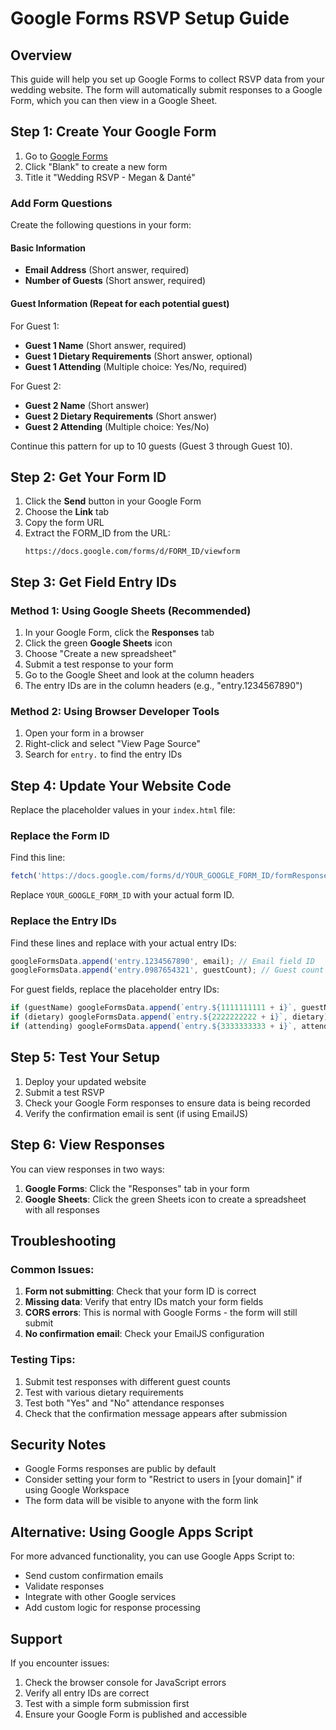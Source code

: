 # Google Forms RSVP Setup Guide

## Overview
This guide will help you set up Google Forms to collect RSVP data from your wedding website. The form will automatically submit responses to a Google Form, which you can then view in a Google Sheet.

## Step 1: Create Your Google Form

1. Go to [Google Forms](https://forms.google.com)
2. Click "Blank" to create a new form
3. Title it "Wedding RSVP - Megan & Danté"

### Add Form Questions

Create the following questions in your form:

#### Basic Information
- **Email Address** (Short answer, required)
- **Number of Guests** (Short answer, required)

#### Guest Information (Repeat for each potential guest)
For Guest 1:
- **Guest 1 Name** (Short answer, required)
- **Guest 1 Dietary Requirements** (Short answer, optional)
- **Guest 1 Attending** (Multiple choice: Yes/No, required)

For Guest 2:
- **Guest 2 Name** (Short answer)
- **Guest 2 Dietary Requirements** (Short answer)
- **Guest 2 Attending** (Multiple choice: Yes/No)

Continue this pattern for up to 10 guests (Guest 3 through Guest 10).

## Step 2: Get Your Form ID

1. Click the **Send** button in your Google Form
2. Choose the **Link** tab
3. Copy the form URL
4. Extract the FORM_ID from the URL:
   ```
   https://docs.google.com/forms/d/FORM_ID/viewform
   ```

## Step 3: Get Field Entry IDs

### Method 1: Using Google Sheets (Recommended)
1. In your Google Form, click the **Responses** tab
2. Click the green **Google Sheets** icon
3. Choose "Create a new spreadsheet"
4. Submit a test response to your form
5. Go to the Google Sheet and look at the column headers
6. The entry IDs are in the column headers (e.g., "entry.1234567890")

### Method 2: Using Browser Developer Tools
1. Open your form in a browser
2. Right-click and select "View Page Source"
3. Search for `entry.` to find the entry IDs

## Step 4: Update Your Website Code

Replace the placeholder values in your `index.html` file:

### Replace the Form ID
Find this line:
```javascript
fetch('https://docs.google.com/forms/d/YOUR_GOOGLE_FORM_ID/formResponse', {
```

Replace `YOUR_GOOGLE_FORM_ID` with your actual form ID.

### Replace the Entry IDs
Find these lines and replace with your actual entry IDs:
```javascript
googleFormsData.append('entry.1234567890', email); // Email field ID
googleFormsData.append('entry.0987654321', guestCount); // Guest count field ID
```

For guest fields, replace the placeholder entry IDs:
```javascript
if (guestName) googleFormsData.append(`entry.${1111111111 + i}`, guestName);
if (dietary) googleFormsData.append(`entry.${2222222222 + i}`, dietary);
if (attending) googleFormsData.append(`entry.${3333333333 + i}`, attending);
```

## Step 5: Test Your Setup

1. Deploy your updated website
2. Submit a test RSVP
3. Check your Google Form responses to ensure data is being recorded
4. Verify the confirmation email is sent (if using EmailJS)

## Step 6: View Responses

You can view responses in two ways:
1. **Google Forms**: Click the "Responses" tab in your form
2. **Google Sheets**: Click the green Sheets icon to create a spreadsheet with all responses

## Troubleshooting

### Common Issues:

1. **Form not submitting**: Check that your form ID is correct
2. **Missing data**: Verify that entry IDs match your form fields
3. **CORS errors**: This is normal with Google Forms - the form will still submit
4. **No confirmation email**: Check your EmailJS configuration

### Testing Tips:

1. Submit test responses with different guest counts
2. Test with various dietary requirements
3. Test both "Yes" and "No" attendance responses
4. Check that the confirmation message appears after submission

## Security Notes

- Google Forms responses are public by default
- Consider setting your form to "Restrict to users in [your domain]" if using Google Workspace
- The form data will be visible to anyone with the form link

## Alternative: Using Google Apps Script

For more advanced functionality, you can use Google Apps Script to:
- Send custom confirmation emails
- Validate responses
- Integrate with other Google services
- Add custom logic for response processing

## Support

If you encounter issues:
1. Check the browser console for JavaScript errors
2. Verify all entry IDs are correct
3. Test with a simple form submission first
4. Ensure your Google Form is published and accessible
